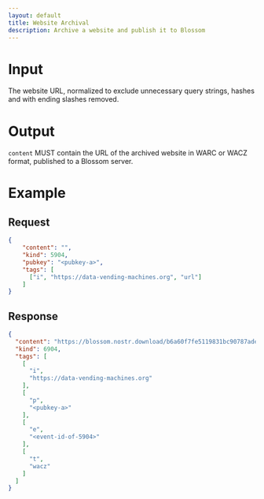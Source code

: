 ```yaml
---
layout: default
title: Website Archival
description: Archive a website and publish it to Blossom
---
```


# Input

The website URL, normalized to exclude unnecessary query strings, hashes and with ending slashes removed.

# Output

`content` MUST contain the URL of the archived website in WARC or WACZ format, published to a Blossom server.

# Example

## Request

```json
{
    "content": "",
    "kind": 5904,
    "pubkey": "<pubkey-a>",
    "tags": [
      ["i", "https://data-vending-machines.org", "url"]
    ]
}
```

## Response

```json
{
  "content": "https://blossom.nostr.download/b6a60f7fe5119831bc90787ade1ce91b2110ed5750243146ef050a50ac36cc21.wacz",
  "kind": 6904,
  "tags": [
    [
      "i",
      "https://data-vending-machines.org"
    ],
    [
      "p",
      "<pubkey-a>"
    ],
    [
      "e",
      "<event-id-of-5904>"
    ],
    [
      "t",
      "wacz"
    ]
  ]
}
```

